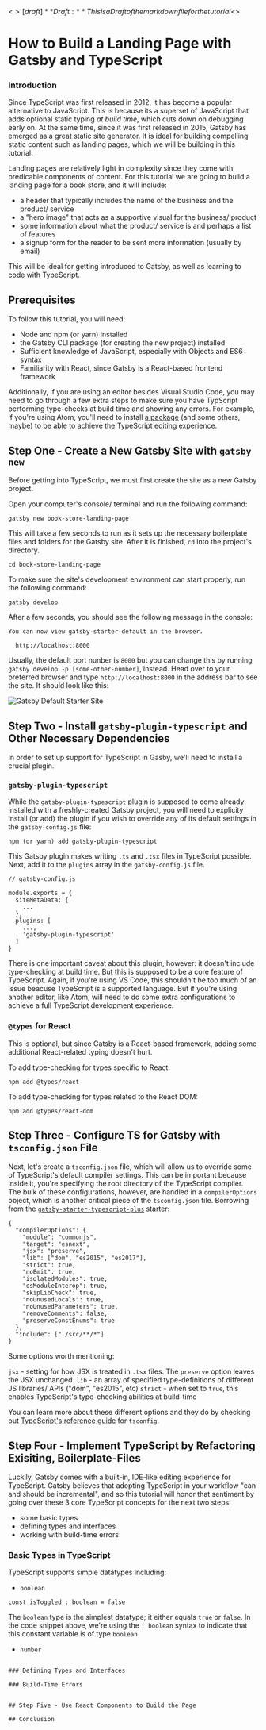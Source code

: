 <$>[draft]
**Draft:** This is a Draft of the markdown file for the tutorial
<$>
# How to Build a Landing Page with Gatsby and TypeScript

### Introduction
Since TypeScript was first released in 2012, it has become a popular alternative to JavaScript. This is because its a superset of JavaScript that adds optional static typing *at build time*, which cuts down on debugging early on. At the same time, since it was first released in 2015, Gatsby has emerged as a great static site generator. It is ideal for building compelling static content such as landing pages, which we will be building in this tutorial. 

Landing pages are relatively light in complexity since they come with predicable components of content. For this tutorial we are going to build a landing page for a book store, and it will include: 

* a header that typically includes the name of the business and the product/ service
* a "hero image" that acts as a supportive visual for the business/ product
* some information about what the product/ service is and perhaps a list of features
* a signup form for the reader to be sent more information (usually by email)

This will be ideal for getting introduced to Gatsby, as well as learning to code with TypeScript. 

## Prerequisites
To follow this tutorial, you will need: 

* Node and npm (or yarn) installed
* the Gatsby CLI package (for creating the new project) installed
* Sufficient knowledge of JavaScript, especially with Objects and ES6+ syntax
* Familiarity with React, since Gatsby is a React-based frontend framework

Additionally, if you are using an editor besides Visual Studio Code, you may need to go through a few extra steps to make sure you have TypScript performing type-checks at build time and showing any errors. For example, if you're using Atom, you'll need to install [a package](https://atom.io/packages/atom-typescript) (and some others, maybe) to be able to achieve the TypeScript editing experience. 

## Step One - Create a New Gatsby Site with `gatsby new`
Before getting into TypeScript, we must first create the site as a new Gatsby project. 

Open your computer's console/ terminal and run the following command: 

```
gatsby new book-store-landing-page
```

This will take a few seconds to run as it sets up the necessary boilerplate files and folders for the Gatsby site. After it is finished, `cd` into the project's directory. 

```
cd book-store-landing-page
```

To make sure the site's development environment can start properly, run the following command: 

```
gatsby develop
```

After a few seconds, you should see the following message in the console: 

```
You can now view gatsby-starter-default in the browser.

  http://localhost:8000
```

Usually, the default port nunber is `8000` but you can change this by running `gatsby develop -p [some-other-number]`, instead. Head over to your preferred browser and type `http://localhost:8000` in the address bar to see the site. It should look like this: 


![Gatsby Default Starter Site](https://www.gatsbyjs.com/static/adce8d74483b529a1183d8bfdc0f8a38/73c85/c62f83895ef3ed01fba96da185277ae5.png)

## Step Two - Install `gatsby-plugin-typescript` and Other Necessary Dependencies

In order to set up support for TypeScript in Gasby, we'll need to install a crucial plugin. 

### `gatsby-plugin-typescript`

While the `gatsby-plugin-typescript` plugin is supposed to come already installed with a freshly-created Gatsby project, you will need to explicity install (or add) the plugin if you wish to override any of its default settings in the `gatsby-config.js` file: 

```
npm (or yarn) add gatsby-plugin-typescript
```

This Gatsby plugin makes writing `.ts` and `.tsx` files in TypeScript possible. Next, add it to the `plugins` array in the `gatsby-config.js` file. 

```
// gatsby-config.js

module.exports = {
  siteMetaData: {
    ...
  },
  plugins: [
    ...,
    'gatsby-plugin-typescript'
  ]
}
```

There is one important caveat about this plugin, however: it doesn't include type-checking at build time. But this is supposed to be a core feature of TypeScript. Again, if you're using VS Code, this shouldn't be too much of an issue beacuse TypeScript is a supported language. But if you're using another editor, like Atom, will need to do some extra configurations to achieve a full TypeScript development experience.

### `@types` for React
This is optional, but since Gatsby is a React-based framework, adding some additional React-related typing doesn't hurt. 

To add type-checking for types specific to React:

```
npm add @types/react
```

To add type-checking for types related to the React DOM: 

```
npm add @types/react-dom
```

## Step Three - Configure TS for Gatsby with `tsconfig.json` File
Next, let's create a `tsconfig.json` file, which will allow us to override some of TypeScript's default compiler settings. This can be important because inside it, you're specifying the root directory of the TypeScript compiler. The bulk of these configurations, however, are handled in a `compilerOptions` object, which is another critical piece of the `tsconfig.json` file. Borrowing from the [`gatsby-starter-typescript-plus`](https://github.com/resir014/gatsby-starter-typescript-plus) starter: 

```
{
  "compilerOptions": {
    "module": "commonjs",
    "target": "esnext",
    "jsx": "preserve",
    "lib": ["dom", "es2015", "es2017"],
    "strict": true,
    "noEmit": true,
    "isolatedModules": true,
    "esModuleInterop": true,
    "skipLibCheck": true,
    "noUnusedLocals": true,
    "noUnusedParameters": true,
    "removeComments": false,
    "preserveConstEnums": true
  },
  "include": ["./src/**/*"]
}
```

Some options worth mentioning: 

`jsx` - setting for how JSX is treated in `.tsx` files. The `preserve` option leaves the JSX unchanged.
`lib` - an array of specified type-definitions of different JS libraries/ APIs ("dom", "es2015", etc)
`strict` - when set to `true`, this enables TypeScript's type-checking abilities at build-time

You can learn more about these different options and they do by checking out [TypeScript's reference guide](https://www.typescriptlang.org/tsconfig#esModuleInterop) for `tsconfig`.

## Step Four - Implement TypeScript by Refactoring Exisiting, Boilerplate-Files
Luckily, Gatsby comes with a built-in, IDE-like editing experience for TypeScript. Gatsby believes that adopting TypeScript in your workflow "can and should be incremental", and so this tutorial will honor that sentiment by going over these 3 core TypeScript concepts for the next two steps: 

* some basic types
* defining types and interfaces
* working with build-time errors

### Basic Types in TypeScript
TypeScript supports simple datatypes including: 

* `boolean`

```
const isToggled : boolean = false 
```
The `boolean` type is the simplest datatype; it either equals `true` or `false`. In the code snippet above, we're using the `: boolean` syntax to indicate that this constant variable is of type `boolean`. 

* `number`

```

### Defining Types and Interfaces

### Build-Time Errors


## Step Five - Use React Components to Build the Page

## Conclusion
